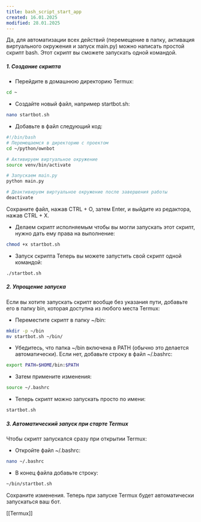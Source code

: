 ```yaml
---
title: bash_script_start_app
created: 16.01.2025
modified: 28.01.2025
---
```

Да, для автоматизации всех действий (перемещение в папку, активация виртуального окружения и запуск main.py) можно написать простой скрипт bash. Этот скрипт вы сможете запускать одной командой.

##### 1. Создание скрипта
- Перейдите в домашнюю директорию Termux:
```bash
cd ~
```

- Создайте новый файл, например startbot.sh:
```bash
nano startbot.sh
```

- Добавьте в файл следующий код:
```bash
#!/bin/bash
# Перемещаемся в директорию с проектом
cd ~/python/ownbot

# Активируем виртуальное окружение
source venv/bin/activate

# Запускаем main.py
python main.py

# Деактивируем виртуальное окружение после завершения работы
deactivate
```

Сохраните файл, нажав CTRL + O, затем Enter, и выйдите из редактора, нажав CTRL + X.
- Делаем скрипт исполняемым чтобы вы могли запускать этот скрипт, нужно дать ему права на выполнение:
```bash
chmod +x startbot.sh
```

- Запуск скрипта
Теперь вы можете запустить свой скрипт одной командой:
```bash
./startbot.sh
```

##### 2. Упрощение запуска
Если вы хотите запускать скрипт вообще без указания пути, добавьте его в папку bin, которая доступна из любого места Termux:
- Переместите скрипт в папку ~/bin:
```bash
mkdir -p ~/bin
mv startbot.sh ~/bin/
```

- Убедитесь, что папка ~/bin включена в PATH (обычно это делается автоматически). Если нет, добавьте строку в файл ~/.bashrc:
```bash
export PATH=$HOME/bin:$PATH
```

- Затем примените изменения:
```bash
source ~/.bashrc
```

- Теперь скрипт можно запускать просто по имени:
```bash
startbot.sh
```

##### 3. Автоматический запуск при старте Termux
Чтобы скрипт запускался сразу при открытии Termux:
- Откройте файл ~/.bashrc:
```bash
nano ~/.bashrc
```

- В конец файла добавьте строку:
```bash
~/bin/startbot.sh
```
Сохраните изменения. Теперь при запуске Termux будет автоматически запускаться ваш бот.

[[Termux]]

